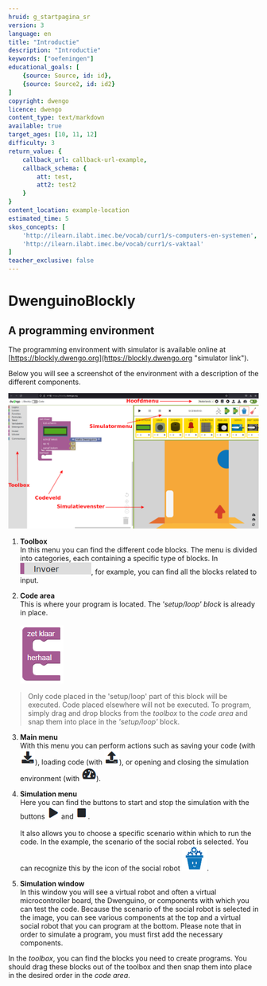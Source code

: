 ```yaml
---
hruid: g_startpagina_sr
version: 3
language: en
title: "Introductie"
description: "Introductie"
keywords: ["oefeningen"]
educational_goals: [
    {source: Source, id: id}, 
    {source: Source2, id: id2}
]
copyright: dwengo
licence: dwengo
content_type: text/markdown
available: true
target_ages: [10, 11, 12]
difficulty: 3
return_value: {
    callback_url: callback-url-example,
    callback_schema: {
        att: test,
        att2: test2
    }
}
content_location: example-location
estimated_time: 5
skos_concepts: [
    'http://ilearn.ilabt.imec.be/vocab/curr1/s-computers-en-systemen', 
    'http://ilearn.ilabt.imec.be/vocab/curr1/s-vaktaal'
]
teacher_exclusive: false
---
```

# DwenguinoBlockly
## A programming environment

The programming environment with simulator is available online at [https://blockly.dwengo.org](https://blockly.dwengo.org "simulator link").

Below you will see a screenshot of the environment with a description of the different components.

![](embed/simulator.png "Simulator Components")

1. **Toolbox**<br> In this menu you can find the different code blocks. The menu is divided into categories, each containing a specific type of blocks. In ![alt](embed/cat_invoer.png "input category"), for example, you can find all the blocks related to input.

2. **Code area**<br> This is where your program is located. The *'setup/loop' block* is already in place. <br><br>![alt](embed/b_zetklaarherhaal.png "Setup/loop block")

> Only code placed in the 'setup/loop' part of this block will be executed. Code placed elsewhere will not be executed. To program, simply drag and drop blocks from the *toolbox* to the *code area* and snap them into place in the *'setup/loop'* block.

3. **Main menu**<br> With this menu you can perform actions such as saving your code (with ![alt](embed/menu_download.png "download menu")), loading code (with ![alt](embed/menu_upload.png "upload menu")), or opening and closing the simulation environment (with ![alt](embed/menu_hide.png "hide menu")).

4. **Simulation menu**<br> Here you can find the buttons to start and stop the simulation with the buttons ![alt](embed/simmenu_play.png "play simulator") and ![alt](embed/simmenu_stop.png "stop simulator"). <br><br> It also allows you to choose a specific scenario within which to run the code. In the example, the scenario of the social robot is selected. You can recognize this by the icon of the social robot ![alt](embed/scenario_socialerobot.png "social robot scenario").

5. **Simulation window**<br> In this window you will see a virtual robot and often a virtual microcontroller board, the Dwenguino, or components with which you can test the code. Because the scenario of the social robot is selected in the image, you can see various components at the top and a virtual social robot that you can program at the bottom. Please note that in order to simulate a program, you must first add the necessary components.

<div class="alert alert-box alert-success">
In the <em>toolbox</em>, you can find the blocks you need to create programs. You should drag these blocks out of the toolbox and then snap them into place in the desired order in the <em>code area</em>.
</div>